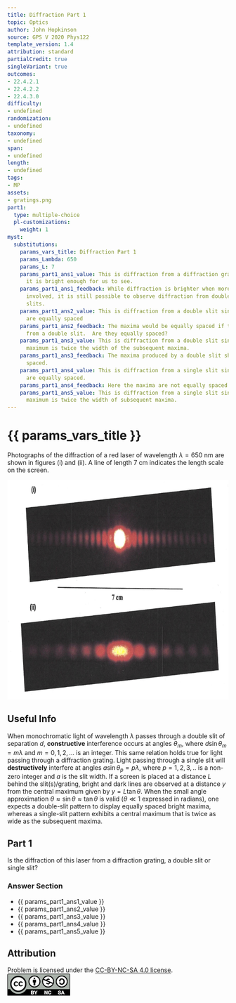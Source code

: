 ```yaml
---
title: Diffraction Part 1
topic: Optics
author: John Hopkinson
source: GPS V 2020 Phys122
template_version: 1.4
attribution: standard
partialCredit: true
singleVariant: true
outcomes:
- 22.4.2.1
- 22.4.2.2
- 22.4.3.0
difficulty:
- undefined
randomization:
- undefined
taxonomy:
- undefined
span:
- undefined
length:
- undefined
tags:
- MP
assets:
- gratings.png
part1:
  type: multiple-choice
  pl-customizations:
    weight: 1
myst:
  substitutions:
    params_vars_title: Diffraction Part 1
    params_Lambda: 650
    params_L: 7
    params_part1_ans1_value: This is diffraction from a diffraction grating since
      it is bright enough for us to see.
    params_part1_ans1_feedback: While diffraction is brighter when more slits are
      involved, it is still possible to observe diffraction from double and single
      slits.
    params_part1_ans2_value: This is diffraction from a double slit since the maxima
      are equally spaced
    params_part1_ans2_feedback: The maxima would be equally spaced if this were diffraction
      from a double slit.  Are they equally spaced?
    params_part1_ans3_value: This is diffraction from a double slit since the central
      maximum is twice the width of the subsequent maxima.
    params_part1_ans3_feedback: The maxima produced by a double slit should be equally
      spaced.
    params_part1_ans4_value: This is diffraction from a single slit since the maxima
      are equally spaced.
    params_part1_ans4_feedback: Here the maxima are not equally spaced.
    params_part1_ans5_value: This is diffraction from a single slit since the central
      maximum is twice the width of subsequent maxima.
---
```

# {{ params_vars_title }}
Photographs of the diffraction of a red laser of wavelength $\lambda = 650$ nm are shown in figures (i) and (ii). A line of length $7$ cm indicates the length scale on the screen.

<img src="gratings.png" height = 500px>

## Useful Info

When monochromatic light of wavelength $\lambda$ passes through a double slit of separation $d$, <strong>constructive</strong> interference occurs at angles $\theta_m$, where $d\sin\theta_m = m\lambda$  and $m = {0, 1, 2, ...}$ is an integer.  This same relation holds true for light passing through a diffraction grating.  Light passing through a single slit will <strong>destructively</strong> interfere at angles $a\sin\theta_p = p \lambda$, where $p = {1, 2, 3, ..}$ is a non-zero integer and $a$ is the slit width. If a screen is placed at a distance $L$ behind the slit(s)/grating, bright and dark lines are observed at a distance $y$ from the central maximum given by  $y = L\tan\theta$. When the small angle approximation $\theta \approx \sin\theta \approx \tan\theta$ is valid ($\theta \ll 1$ expressed in radians), one expects a double-slit pattern to display equally spaced bright maxima, whereas a single-slit pattern exhibits a central maximum that is twice as wide as the subsequent maxima.

## Part 1

Is the diffraction of this laser from a diffraction grating, a double slit or single slit?

### Answer Section

- {{ params_part1_ans1_value }}
- {{ params_part1_ans2_value }}
- {{ params_part1_ans3_value }}
- {{ params_part1_ans4_value }}
- {{ params_part1_ans5_value }}

## Attribution

Problem is licensed under the [CC-BY-NC-SA 4.0 license](https://creativecommons.org/licenses/by-nc-sa/4.0/).<br> ![The Creative Commons 4.0 license requiring attribution-BY, non-commercial-NC, and share-alike-SA license.](https://raw.githubusercontent.com/firasm/bits/master/by-nc-sa.png)